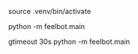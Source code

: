 <!-- activate -->
source .venv/bin/activate

<!-- 実行 -->
python -m feelbot.main

<!-- 時間制限付きで実行（安全策） -->
gtimeout 30s python -m feelbot.main